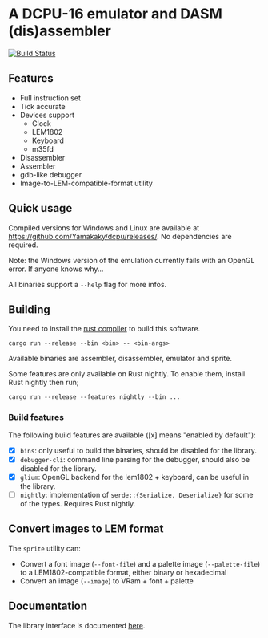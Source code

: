 # A DCPU-16 emulator and DASM (dis)assembler

[![Build Status](https://travis-ci.org/Yamakaky/dcpu.svg?branch=master)](https://travis-ci.org/Yamakaky/dcpu)

## Features

- Full instruction set
- Tick accurate
- Devices support
  - Clock
  - LEM1802
  - Keyboard
  - m35fd
- Disassembler
- Assembler
- gdb-like debugger
- Image-to-LEM-compatible-format utility

## Quick usage

Compiled versions for Windows and Linux are available at
https://github.com/Yamakaky/dcpu/releases/. No dependencies are required.

Note: the Windows version of the emulation currently fails with an OpenGL error.
If anyone knows why...

All binaries support a `--help` flag for more infos.

## Building

You need to install the [rust compiler](https://www.rust-lang.org/) to build this software.

`cargo run --release --bin <bin> -- <bin-args>`

Available binaries are assembler, disassembler, emulator and sprite.

Some features are only available on Rust nightly. To enable them, install Rust
nightly then run;

`cargo run --release --features nightly --bin ...`

### Build features

The following build features are available ([x] means "enabled by default"):

- [x] `bins`: only useful to build the binaries, should be disabled for the
      library.
- [x] `debugger-cli`: command line parsing for the debugger, should also be
      disabled for the library.
- [x] `glium`: OpenGL backend for the lem1802 + keyboard, can be useful in the
      library.
- [ ] `nightly`: implementation of `serde::{Serialize, Deserialize}` for some of
      the types. Requires Rust nightly.

## Convert images to LEM format

The `sprite` utility can:

- Convert a font image (`--font-file`) and a palette image (`--palette-file`) to
  a LEM1802-compatible format, either binary or hexadecimal
- Convert an image (`--image`) to VRam + font + palette

## Documentation

The library interface is documented [here](https://docs.rs/dcpu).
